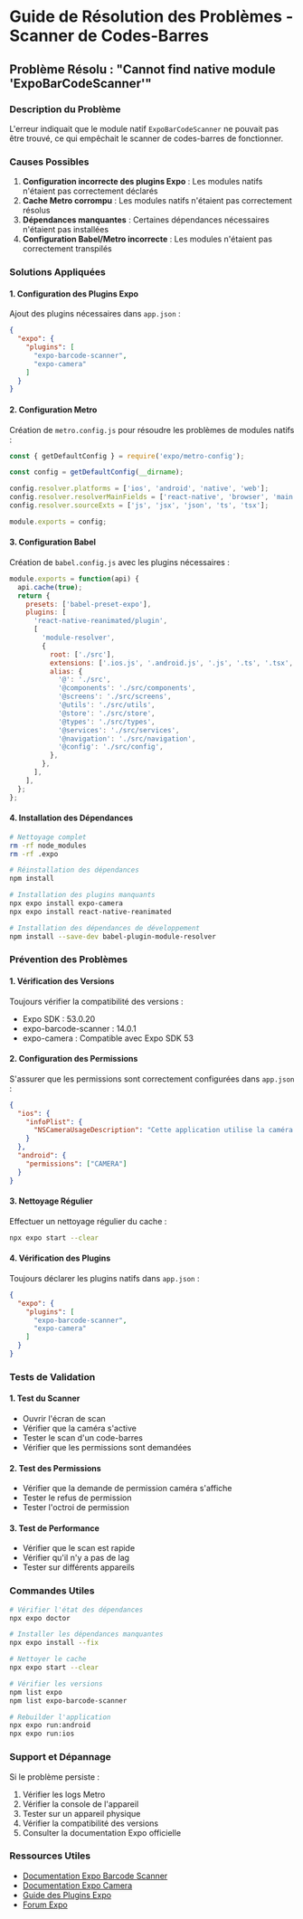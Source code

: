 # Guide de Résolution des Problèmes - Scanner de Codes-Barres

## Problème Résolu : "Cannot find native module 'ExpoBarCodeScanner'"

### Description du Problème
L'erreur indiquait que le module natif `ExpoBarCodeScanner` ne pouvait pas être trouvé, ce qui empêchait le scanner de codes-barres de fonctionner.

### Causes Possibles
1. **Configuration incorrecte des plugins Expo** : Les modules natifs n'étaient pas correctement déclarés
2. **Cache Metro corrompu** : Les modules natifs n'étaient pas correctement résolus
3. **Dépendances manquantes** : Certaines dépendances nécessaires n'étaient pas installées
4. **Configuration Babel/Metro incorrecte** : Les modules n'étaient pas correctement transpilés

### Solutions Appliquées

#### 1. Configuration des Plugins Expo
Ajout des plugins nécessaires dans `app.json` :
```json
{
  "expo": {
    "plugins": [
      "expo-barcode-scanner",
      "expo-camera"
    ]
  }
}
```

#### 2. Configuration Metro
Création de `metro.config.js` pour résoudre les problèmes de modules natifs :
```javascript
const { getDefaultConfig } = require('expo/metro-config');

const config = getDefaultConfig(__dirname);

config.resolver.platforms = ['ios', 'android', 'native', 'web'];
config.resolver.resolverMainFields = ['react-native', 'browser', 'main'];
config.resolver.sourceExts = ['js', 'jsx', 'json', 'ts', 'tsx'];

module.exports = config;
```

#### 3. Configuration Babel
Création de `babel.config.js` avec les plugins nécessaires :
```javascript
module.exports = function(api) {
  api.cache(true);
  return {
    presets: ['babel-preset-expo'],
    plugins: [
      'react-native-reanimated/plugin',
      [
        'module-resolver',
        {
          root: ['./src'],
          extensions: ['.ios.js', '.android.js', '.js', '.ts', '.tsx', '.json'],
          alias: {
            '@': './src',
            '@components': './src/components',
            '@screens': './src/screens',
            '@utils': './src/utils',
            '@store': './src/store',
            '@types': './src/types',
            '@services': './src/services',
            '@navigation': './src/navigation',
            '@config': './src/config',
          },
        },
      ],
    ],
  };
};
```

#### 4. Installation des Dépendances
```bash
# Nettoyage complet
rm -rf node_modules
rm -rf .expo

# Réinstallation des dépendances
npm install

# Installation des plugins manquants
npx expo install expo-camera
npx expo install react-native-reanimated

# Installation des dépendances de développement
npm install --save-dev babel-plugin-module-resolver
```

### Prévention des Problèmes

#### 1. Vérification des Versions
Toujours vérifier la compatibilité des versions :
- Expo SDK : 53.0.20
- expo-barcode-scanner : 14.0.1
- expo-camera : Compatible avec Expo SDK 53

#### 2. Configuration des Permissions
S'assurer que les permissions sont correctement configurées dans `app.json` :
```json
{
  "ios": {
    "infoPlist": {
      "NSCameraUsageDescription": "Cette application utilise la caméra pour scanner les codes-barres des produits."
    }
  },
  "android": {
    "permissions": ["CAMERA"]
  }
}
```

#### 3. Nettoyage Régulier
Effectuer un nettoyage régulier du cache :
```bash
npx expo start --clear
```

#### 4. Vérification des Plugins
Toujours déclarer les plugins natifs dans `app.json` :
```json
{
  "expo": {
    "plugins": [
      "expo-barcode-scanner",
      "expo-camera"
    ]
  }
}
```

### Tests de Validation

#### 1. Test du Scanner
- Ouvrir l'écran de scan
- Vérifier que la caméra s'active
- Tester le scan d'un code-barres
- Vérifier que les permissions sont demandées

#### 2. Test des Permissions
- Vérifier que la demande de permission caméra s'affiche
- Tester le refus de permission
- Tester l'octroi de permission

#### 3. Test de Performance
- Vérifier que le scan est rapide
- Vérifier qu'il n'y a pas de lag
- Tester sur différents appareils

### Commandes Utiles

```bash
# Vérifier l'état des dépendances
npx expo doctor

# Installer les dépendances manquantes
npx expo install --fix

# Nettoyer le cache
npx expo start --clear

# Vérifier les versions
npm list expo
npm list expo-barcode-scanner

# Rebuilder l'application
npx expo run:android
npx expo run:ios
```

### Support et Dépannage

Si le problème persiste :
1. Vérifier les logs Metro
2. Vérifier la console de l'appareil
3. Tester sur un appareil physique
4. Vérifier la compatibilité des versions
5. Consulter la documentation Expo officielle

### Ressources Utiles
- [Documentation Expo Barcode Scanner](https://docs.expo.dev/versions/latest/sdk/bar-code-scanner/)
- [Documentation Expo Camera](https://docs.expo.dev/versions/latest/sdk/camera/)
- [Guide des Plugins Expo](https://docs.expo.dev/guides/config-plugins/)
- [Forum Expo](https://forums.expo.dev/)

